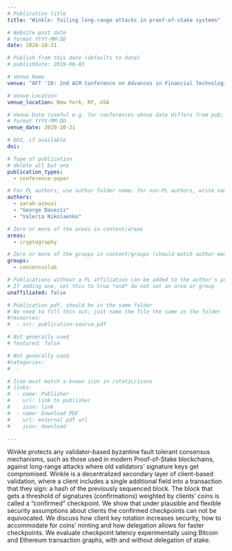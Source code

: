 ```yaml
---
# Publication title
title: "Winkle: foiling long-range attacks in proof-of-stake systems"

# Website post date
# format YYYY-MM-DD
date: 2020-10-21

# Publish from this date (defaults to date)
# publishDate: 2019-09-03

# Venue Name
venue: "AFT '20: 2nd ACM Conference on Advances in Financial Technologies"

# Venue Location
venue_location: New York, NY, USA

# Venue Date (useful e.g. for conferences whose date differs from pub; defaults to date)
# format YYYY-MM-DD
venue_date: 2020-10-21

# DOI, if available
doi:

# Type of publication
# delete all but one
publication_types:
  - conference-paper

# For PL authors, use author folder name; for non-PL authors, write name as in paper within ""
authors:
  - sarah-azouvi
  - "George Danezis"
  - "Valeria Nikolaenko"

# Zero or more of the areas in content/areas
areas:
  - cryptography

# Zero or more of the groups in content/groups (should match author membership)
groups:
  - consensuslab

# Publications without a PL affiliation can be added to the author's profile without showing up elsewhere
# If adding one, set this to true *and* do not set an area or group
unaffiliated: false

# Publication pdf, should be in the same folder
# No need to fill this out; just name the file the same as the folder
#resources:
#  - src: publication-source.pdf

# Not generally used
# featured: false

# Not generally used
#categories:
#  -

# Icon must match a known icon in /static/icons
# links:
#  - name: Publisher
#    url: link to publisher
#    icon: link
#  - name: Download PDF
#    url: external pdf url
#    icon: download

---
```


Winkle protects any validator-based byzantine fault tolerant consensus mechanisms, such as those used in modern Proof-of-Stake
blockchains, against long-range attacks where old validators’ signature keys get compromised. Winkle is a decentralized secondary
layer of client-based validation, where a client includes a single additional field into a transaction that they sign: a hash of the
previously sequenced block. The block that gets a threshold of signatures (confirmations) weighted by clients’ coins is called a “confirmed”
checkpoint. We show that under plausible and flexible security assumptions about clients the confirmed checkpoints can not be
equivocated. We discuss how client key rotation increases security, how to accommodate for coins’ minting and how delegation
allows for faster checkpoints. We evaluate checkpoint latency experimentally using Bitcoin and Ethereum transaction graphs, with
and without delegation of stake.

